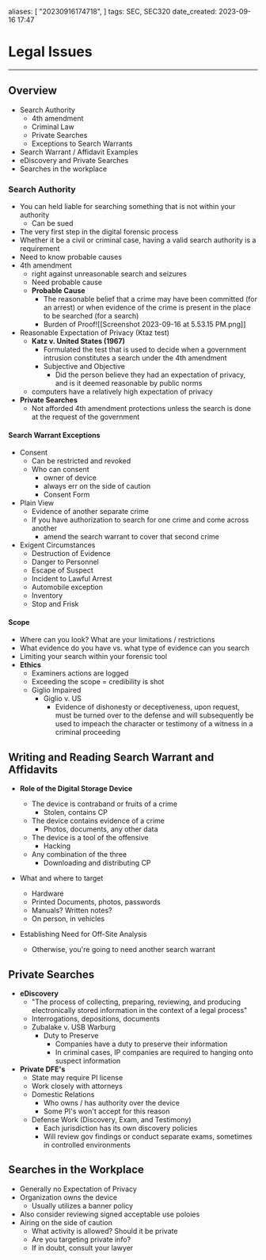 

aliases: [ "20230916174718",  ]
tags: SEC, SEC320
date_created: 2023-09-16 17:47

# Legal Issues
---
## Overview
- Search Authority
	- 4th amendment
	- Criminal Law
	- Private Searches
	- Exceptions to Search Warrants
- Search Warrant / Affidavit Examples
- eDiscovery and Private Searches
- Searches in the workplace
### Search Authority
- You can held liable for searching something that is not within your authority
	- Can be sued
- The very first step in the digital forensic process
- Whether it be a civil or criminal case, having a valid search authority is a requirement
- Need to know probable causes
- 4th amendment
	- right against unreasonable search and seizures
	- Need probable cause
	- **Probable Cause**
		- The reasonable belief that a crime may have been committed (for an arrest) or when evidence of the crime is present in the place to be searched (for a search)
		- Burden of Proof![[Screenshot 2023-09-16 at 5.53.15 PM.png]]
- Reasonable Expectation of Privacy (Ktaz test)
	- **Katz v. United States (1967)**
		- Formulated the test that is used to decide when a government intrusion constitutes a search under the 4th amendment
		- Subjective and Objective
			- Did the person believe they had an expectation of privacy, and is it deemed reasonable by public norms
	- computers have a relatively high expectation of privacy
- **Private Searches**
	- Not afforded 4th amendment protections unless the search is done at the request of the government
#### Search Warrant Exceptions
- Consent
	- Can be restricted and revoked
	- Who can consent
		- owner of device
		- always err on the side of caution
		- Consent Form
- Plain View
	- Evidence of another separate crime
	- If you have authorization to search for one crime and come across another
		- amend the search warrant to cover that second crime
- Exigent Circumstances
	- Destruction of Evidence
	- Danger to Personnel
	- Escape of Suspect
	- Incident to Lawful Arrest
	- Automobile exception
	- Inventory
	- Stop and Frisk
#### Scope
- Where can you look? What are your limitations / restrictions
- What evidence do you have vs. what type of evidence can you search
- Limiting your search within your forensic tool
- **Ethics**
	- Examiners actions are logged
	- Exceeding the scope = credibility is shot
	- Giglio Impaired
		- Giglio v. US
			- Evidence of dishonesty or deceptiveness, upon request, must be turned over to the defense and will subsequently be used to impeach the character or testimony of a witness in a criminal proceeding 

## Writing and Reading Search Warrant and Affidavits
- **Role of the Digital Storage Device**
	- The device is contraband or fruits of a crime
		- Stolen, contains CP
	- The device contains evidence of a crime
		- Photos, documents, any other data
	- The device is a tool of the offensive
		- Hacking
	- Any combination of the three
		- Downloading and distributing CP

- What and where to target
	- Hardware
	- Printed Documents, photos, passwords
	- Manuals? Written notes?
	- On person, in vehicles
- Establishing Need for Off-Site Analysis
	- Otherwise, you're going to need another search warrant

## Private Searches
- **eDiscovery**
	- "The process of collecting, preparing, reviewing, and producing electronically stored information in the context of a legal process"
	- Interrogations, depositions, documents
	- Zubalake v. USB Warburg
		- Duty to Preserve
			- Companies have a duty to preserve their information
			- In criminal cases, IP companies are required to hanging onto suspect information
- **Private DFE's**
	- State may require PI license
	- Work closely with attorneys
	- Domestic Relations
		- Who owns / has authority over the device
		- Some PI's won't accept for this reason
	- Defense Work (Discovery, Exam, and Testimony)
		- Each jurisdiction has its own discovery policies
		- Will review gov findings or conduct separate exams, sometimes in controlled environments 

## Searches in the Workplace
- Generally no Expectation of Privacy
- Organization owns the device
	- Usually utilizes a banner policy
- Also consider reviewing signed acceptable use poloies
- Airing on the side of caution
	- What activity is allowed? Should it be private
	- Are you targeting private info?
	- If in doubt, consult your lawyer 